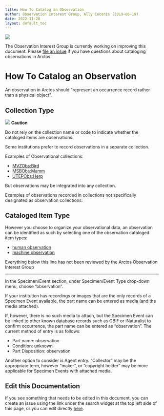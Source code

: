 ```yaml
---
title: How To Catalog an Observation 
author: Observation Interest Group, Ally Coconis (2019-06-19)
date: 2022-11-28
layout: default_toc
---
```

![](https://raw.githubusercontent.com/ArctosDB/documentation-wiki/gh-pages/tutorial_images/Bear%20Work%20in%20Progress.JPG)

The Observation Interest Group is currently working on improving this document. Please [file an issue](https://github.com/ArctosDB/arctos/issues/new) if you have questions about cataloging observations in Arctos.

# **How To Catalog an Observation**

An observation in Arctos should “represent an occurrence record rather than a physical object”. 

## Collection Type

![](https://raw.githubusercontent.com/ArctosDB/documentation-wiki/gh-pages/tutorial_images/Bear%20Caution.jpg) **Caution**

Do not rely on the collection name or code to indicate whether the cataloged items are observations.

Some institutions prefer to record observations in a separate collection. 

Examples of Observational collections:
* [MVZObs:Bird]( https://arctos.database.museum/collection/MVZObs:Bird)
* [MSBObs:Mamm](https://arctos.database.museum/collection/MSB:Mamm)
* [UTEPObs:Herp](https://arctos.database.museum/collection/UTEPObs:Herp)

But observations may be integrated into any collection.

Examples of observations recorded in collections not specifically designated as observation collections:



## Cataloged Item Type

However you choose to organize your observational data, an observation can be identified as such by selecting one of the observation cataloged item types:

 * [human observation](https://arctos.database.museum/info/ctDocumentation.cfm?table=ctcataloged_item_type#humanobservation)
 * [machine observation](https://arctos.database.museum/info/ctDocumentation.cfm?table=ctcataloged_item_type#machineobservation)
 
 
Everything below this line has not been reviewed by the Arctos Observation Interest Group
___________________________________________________________________________________________________

In the Specimen/Event section, under Specimen/Event Type drop-down menu, choose “observation”.

If your institution has recordings or images that are the only records of a Specimen Event available, the part name can be entered as media (and the media attached).

If, however, there is no such media to attach, but the Specimen Event can be linked to other known database records such as GBIF or iNaturalist to confirm occurrence, the part name can be entered as “observation”. The current method of entry is as follows:

* Part name: observation
* Condition: unknown
* Part Disposition: observation

Another option to consider is Agent entry. “Collector” may be the appropriate term, however “maker”, or “copyright holder” may be more applicable for Specimen Events with attached media.

## Edit this Documentation

If you see something that needs to be edited in this document, you can create an issue using the link under the search widget at the top left side of this page, or you can edit directly <a href="https://github.com/ArctosDB/documentation-wiki/edit/gh-pages/_how_to/How to Enter Observational Data.markdown" target="_blank">here</a>.
